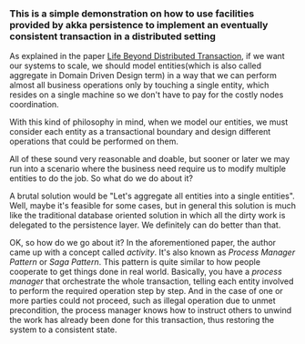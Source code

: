 ### This is a simple demonstration on how to use facilities provided by akka persistence to implement an eventually consistent transaction in a distributed setting

As explained in the paper [Life Beyond Distributed Transaction](http://adrianmarriott.net/logosroot/papers/LifeBeyondTxns.pdf), if we want our systems to scale,
we should model entities(which is also called aggregate in Domain Driven Design term) in a way that we can perform almost all business operations only by touching a single entity,
which resides on a single machine so we don't have to pay for the costly nodes coordination.

With this kind of philosophy in mind, when we model our entities, we must consider each entity as a transactional boundary and design different operations that could be performed on them.

All of these sound very reasonable and doable, but sooner or later we may run into a scenario where the business need require us to modify multiple entities to do the job.
So what do we do about it?

A brutal solution would be "Let's aggregate all entities into a single entities".
Well, maybe it's feasible for some cases, but in general this solution is much like the traditional database oriented solution in which all the dirty work is delegated to the persistence layer.
We definitely can do better than that.

OK, so how do we go about it? In the aforementioned paper, the author came up with a concept called *activity*.
It's also known as *Process Manager Pattern* or *Saga Pattern*.
This pattern is quite similar to how people cooperate to get things done in real world.
Basically, you have a *process manager* that orchestrate the whole transaction, telling each entity involved to perform the required operation step by step.
And in the case of one or more parties could not proceed, such as illegal operation due to unmet precondition,
the process manager knows how to instruct others to unwind the work has already been done for this transaction, thus restoring the system to a consistent state.